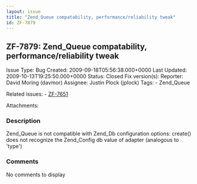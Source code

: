 ```yaml
---
layout: issue
title: "Zend_Queue compatability, performance/reliability tweak"
id: ZF-7879
---
```


ZF-7879: Zend\_Queue compatability, performance/reliability tweak
-----------------------------------------------------------------

 Issue Type: Bug Created: 2009-09-18T05:56:38.000+0000 Last Updated: 2009-10-13T19:25:50.000+0000 Status: Closed Fix version(s): 
 Reporter:  David Moring (davmor)  Assignee:  Justin Plock (jplock)  Tags: - Zend\_Queue
 
 Related issues: - [ZF-7651](/issues/browse/ZF-7651)
 
 Attachments: 
### Description

Zend\_Queue is not compatible with Zend\_Db configuration options: create() does not recognize the Zend\_Config db value of adapter (analogous to 'type')

 

 

### Comments

No comments to display